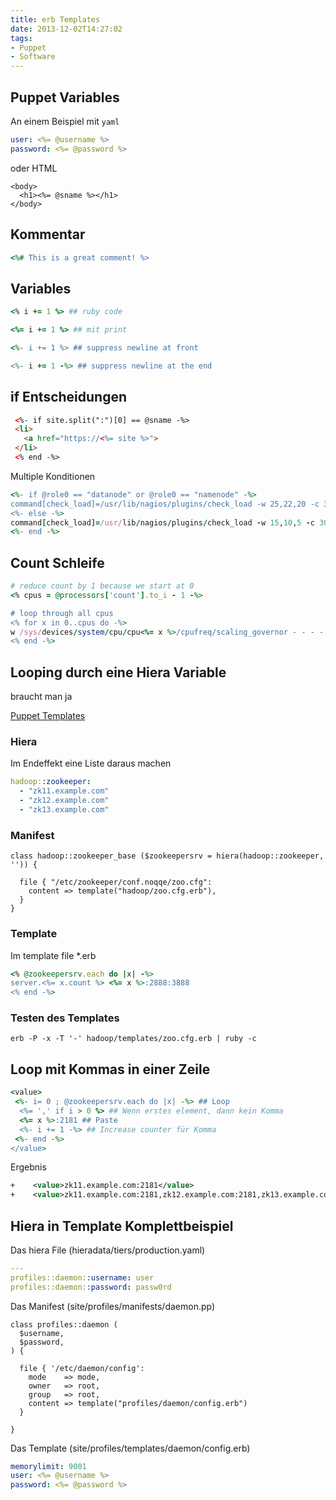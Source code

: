 ```yaml
---
title: erb Templates
date: 2013-12-02T14:27:02
tags:
- Puppet
- Software
---
```


## Puppet Variables

An einem Beispiel mit `yaml`

``` yaml
user: <%= @username %>
password: <%= @password %>
```

oder HTML

```
<body>
  <h1><%= @sname %></h1>
</body>
```

## Kommentar

```ruby
<%# This is a great comment! %>
```

## Variables

```ruby
<% i += 1 %> ## ruby code

<%= i += 1 %> ## mit print

<%- i += 1 %> ## suppress newline at front

<%- i += 1 -%> ## suppress newline at the end
```

## if Entscheidungen

```html
 <%- if site.split(":")[0] == @sname -%>
 <li>
   <a href="https://<%= site %>">
 </li>
 <% end -%>
```

Multiple Konditionen

``` ruby
<%- if @role0 == "datanode" or @role0 == "namenode" -%>
command[check_load]=/usr/lib/nagios/plugins/check_load -w 25,22,20 -c 35,32,30
<%- else -%>
command[check_load]=/usr/lib/nagios/plugins/check_load -w 15,10,5 -c 30,25,20
<%- end -%>
```

## Count Schleife

``` ruby
# reduce count by 1 because we start at 0
<% cpus = @processors['count'].to_i - 1 -%>

# loop through all cpus
<% for x in 0..cpus do -%>
w /sys/devices/system/cpu/cpu<%= x %>/cpufreq/scaling_governor - - - - performance
<% end -%>
```

## Looping durch eine Hiera Variable

braucht man ja

[Puppet Templates](http://docs.puppetlabs.com/learning/templates.html)

### Hiera

Im Endeffekt eine Liste daraus machen

``` yaml
hadoop::zookeeper:
  - "zk11.example.com"
  - "zk12.example.com"
  - "zk13.example.com"
```

### Manifest

``` puppet
class hadoop::zookeeper_base ($zookeepersrv = hiera(hadoop::zookeeper, '')) {

  file { "/etc/zookeeper/conf.noqqe/zoo.cfg":
    content => template("hadoop/zoo.cfg.erb"),
  }
}
```

### Template

Im template file \*.erb

``` ruby
<% @zookeepersrv.each do |x| -%>
server.<%= x.count %> <%= x %>:2888:3888
<% end -%>
```

### Testen des Templates

    erb -P -x -T '-' hadoop/templates/zoo.cfg.erb | ruby -c

## Loop mit Kommas in einer Zeile

``` ruby
<value>
 <%- i= 0 ; @zookeepersrv.each do |x| -%> ## Loop
  <%= ',' if i > 0 %> ## Wenn erstes element, dann kein Komma
  <%= x %>:2181 ## Paste
  <%- i += 1 -%> ## Increase counter für Komma
 <%- end -%>
</value>
```

Ergebnis

``` xml
+    <value>zk11.example.com:2181</value>
+    <value>zk11.example.com:2181,zk12.example.com:2181,zk13.example.com:2181</value>
```

## Hiera in Template Komplettbeispiel

Das hiera File (hieradata/tiers/production.yaml)

``` yaml
---
profiles::daemon::username: user
profiles::daemon::password: passw0rd
```

Das Manifest (site/profiles/manifests/daemon.pp)

``` puppet
class profiles::daemon (
  $username,
  $password,
) {

  file { '/etc/daemon/config':
    mode    => mode,
    owner   => root,
    group   => root,
    content => template("profiles/daemon/config.erb")
  }

}
```

Das Template (site/profiles/templates/daemon/config.erb)

``` yaml
memorylimit: 9001
user: <%= @username %>
password: <%= @password %>
```
